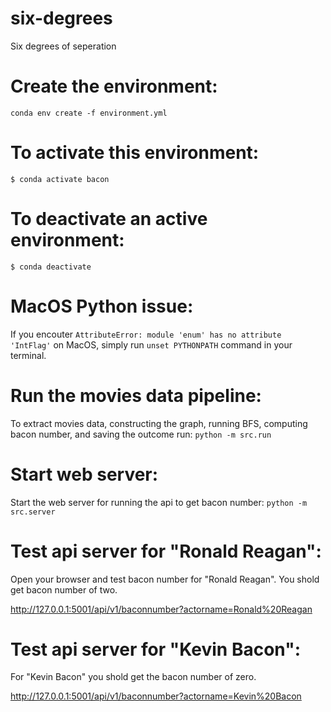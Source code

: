 # six-degrees
Six degrees of seperation

# Create the environment: 

`conda env create -f environment.yml`

# To activate this environment: 

`$ conda activate bacon`

# To deactivate an active environment: 

`$ conda deactivate`

# MacOS Python issue: 

If you encouter `AttributeError: module 'enum' has no attribute 'IntFlag'` on MacOS, simply run `unset PYTHONPATH` command in your terminal.

# Run the movies data pipeline:

To extract movies data, constructing the graph, running BFS, computing bacon number, and saving the outcome run: `python -m src.run`

# Start web server: 

Start the web server for running the api to get bacon number: `python -m src.server`

# Test api server for "Ronald Reagan":

Open your browser and test bacon number for "Ronald Reagan". You shold get bacon number of two.

http://127.0.0.1:5001/api/v1/baconnumber?actorname=Ronald%20Reagan

# Test api server for "Kevin Bacon":

For "Kevin Bacon" you shold get the bacon number of zero.

http://127.0.0.1:5001/api/v1/baconnumber?actorname=Kevin%20Bacon